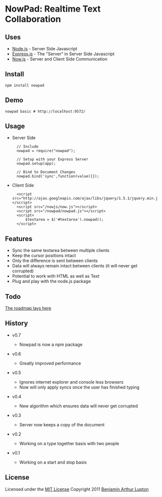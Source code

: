 # NowPad: Realtime Text Collaboration


## Uses

* [Node.js](http://nodejs.org) - Server Side Javascript
* [Express.js](http://expressjs.com/) - The "Server" in Server Side Javascript
* [Now.js](http://nowjs.com/) - Server and Client Side Communication


## Install

	npm install nowpad


## Demo

	nowpad basic # http://localhost:9572/


## Usage

- Server Side

		// Include
		nowpad = require("nowpad");

		// Setup with your Express Server
		nowpad.setup(app);

		// Bind to Document Changes
		nowpad.bind('sync',function(value){});

- Client Side

		<script src="http://ajax.googleapis.com/ajax/libs/jquery/1.5.1/jquery.min.js"></script>
		<script src="/nowjs/now.js"></script>
		<script src="/nowpad/nowpad.js"></script>
		<script>
			$textarea = $('#textarea').nowpad();
		</script>


## Features

* Sync the same textarea between multiple clients
* Keep the cursor positions intact
* Only the difference is sent between clients
* Data will always remain intact between clients (it will never get corrupted)
* Potential to work with HTML as well as Text
* Plug and play with the node.js package


## Todo

[The roadmap lays here](https://github.com/balupton/nowpad/wiki/Roadmap)


## History

- v0.7
	- Nowpad is now a npm package

- v0.6
	- Greatly improved performance

- v0.5
	- Ignores internet explorer and console less browsers
	- Now will only apply syncs once the user has finished typing

- v0.4
	- New algorithm which ensures data will never get corrupted

- v0.3
	- Server now keeps a copy of the document

- v0.2
	- Working on a type together basis with two people

- v0.1
	- Working on a start and stop basis


## License

Licensed under the [MIT License](http://creativecommons.org/licenses/MIT/)
Copyright 2011 [Benjamin Arthur Lupton](http://balupton.com)
